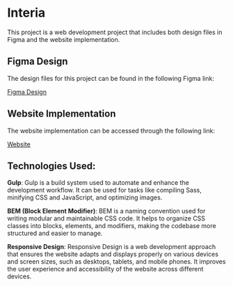 # Interia

This project is a web development project that includes both design files in Figma and the website implementation.

## Figma Design

The design files for this project can be found in the following Figma link:

[Figma Design](<https://www.figma.com/file/UtaC56mtrjFlkPg0D9NhmX/Interia---Interior-Design-Landing-Page-Design-(Free)-(Community)?type=design&node-id=1-1996&mode=design&t=n4S6vWllFKHnsliX-0>)

## Website Implementation

The website implementation can be accessed through the following link:

[Website]()

## Technologies Used:

**Gulp**: Gulp is a build system used to automate and enhance the development workflow. It can be used for tasks like compiling Sass, minifying CSS and JavaScript, and optimizing images.

**BEM (Block Element Modifier)**: BEM is a naming convention used for writing modular and maintainable CSS code. It helps to organize CSS classes into blocks, elements, and modifiers, making the codebase more structured and easier to manage.

**Responsive Design**: Responsive Design is a web development approach that ensures the website adapts and displays properly on various devices and screen sizes, such as desktops, tablets, and mobile phones. It improves the user experience and accessibility of the website across different devices.
